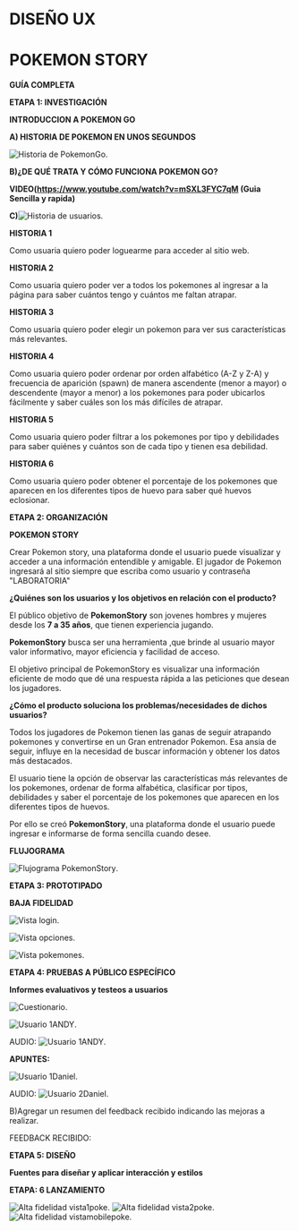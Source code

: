 # DISEÑO UX

# POKEMON STORY

**GUÍA COMPLETA**

**ETAPA 1: INVESTIGACIÓN**

**INTRODUCCION A POKEMON GO**

**A) HISTORIA DE POKEMON EN UNOS SEGUNDOS**

![Historia de PokemonGo](https://github.com/almendrasouza/LIM010-data-lovers/blob/master/src/img/historiapokemon.png).

**B)¿DE QUÉ TRATA Y CÓMO FUNCIONA POKEMON GO?**

**VIDEO(https://www.youtube.com/watch?v=mSXL3FYC7qM  (Guia Sencilla y rapida)**



**C)**![Historia de usuarios](https://github.com/almendrasouza/LIM010-data-lovers/blob/master/src/img/historiadeusua.png).


**HISTORIA 1**

Como usuaria quiero poder loguearme para acceder al sitio web.

**HISTORIA 2**

Como usuaria quiero poder ver a todos los pokemones al ingresar a la página para saber cuántos tengo y cuántos me faltan atrapar.

**HISTORIA 3**

Como usuaria quiero poder elegir un pokemon para ver sus características más relevantes.

**HISTORIA 4**

Como usuaria quiero poder ordenar por orden alfabético (A-Z y Z-A) y frecuencia de aparición (spawn) de manera ascendente (menor a mayor) o descendente (mayor a menor) a los pokemones para poder ubicarlos fácilmente y saber cuáles son los más difíciles de atrapar.

**HISTORIA 5**

Como usuaria quiero poder filtrar a los pokemones por tipo y debilidades para saber quiénes y cuántos son de cada tipo y tienen esa debilidad.

**HISTORIA 6**

Como usuaria quiero poder obtener el porcentaje de los pokemones que aparecen en los diferentes tipos de huevo para saber qué huevos eclosionar.


**ETAPA 2: ORGANIZACIÓN**

**POKEMON STORY**

Crear Pokemon story, una plataforma donde el usuario puede visualizar y acceder a una información entendible y amigable. El jugador de Pokemon ingresará al sitio siempre que escriba como usuario y contraseña "LABORATORIA"

**¿Quiénes son los usuarios y los objetivos en relación con el producto?**

El público objetivo de **PokemonStory** son jovenes hombres y mujeres desde los **7 a 35 años**, que tienen experiencia jugando.

**PokemonStory** busca ser una herramienta ,que brinde al usuario mayor valor informativo, mayor eficiencia y facilidad de acceso. 

El objetivo principal de PokemonStory es visualizar una información eficiente de modo que dé una respuesta rápida a las peticiones que desean los jugadores.

**¿Cómo el producto soluciona los problemas/necesidades de dichos usuarios?**

Todos los jugadores de Pokemon tienen las ganas de seguir atrapando pokemones y convertirse en un Gran entrenador Pokemon. Esa ansia de seguir, influye en la necesidad de buscar información y obtener los datos más destacados.

El usuario tiene la opción de observar las características más relevantes de los pokemones, ordenar de forma alfabética, clasificar por tipos, debilidades y saber el porcentaje de los pokemones que aparecen en los diferentes tipos de huevos.

Por ello se creó **PokemonStory**, una plataforma donde el usuario puede ingresar e informarse de forma sencilla cuando desee.
 

**FLUJOGRAMA**

![Flujograma PokemonStory](https://github.com/almendrasouza/LIM010-data-lovers/blob/master/src/img/diagramapokemon.png).


**ETAPA 3: PROTOTIPADO**

**BAJA FIDELIDAD**

![Vista login](https://github.com/almendrasouza/LIM010-data-lovers/blob/master/src/img/vistalogin.jpg).

![Vista opciones](https://github.com/almendrasouza/LIM010-data-lovers/blob/master/src/img/vistaopciones.jpg).

![Vista pokemones](https://github.com/almendrasouza/LIM010-data-lovers/blob/master/src/img/vistapokemones.jpg).

**ETAPA 4: PRUEBAS A PÚBLICO ESPECÍFICO**

**Informes evaluativos y testeos a usuarios**

![Cuestionario](https://github.com/almendrasouza/LIM010-data-lovers/blob/master/src/img/cuestionario.png).


![Usuario 1ANDY](https://github.com/almendrasouza/LIM010-data-lovers/blob/master/src/img/andy%20escobar%20(1).png).


AUDIO: ![Usuario 1ANDY](https://github.com/almendrasouza/LIM010-data-lovers/blob/master/src/img/andyaudiopoke.amr).

**APUNTES:**









![Usuario 1Daniel](https://github.com/almendrasouza/LIM010-data-lovers/blob/master/src/img/danielperez.png).



AUDIO: ![Usuario 2Daniel](https://github.com/almendrasouza/LIM010-data-lovers/blob/master/src/img/danielaudiopoke.amr).


B)Agregar un resumen del feedback recibido indicando las mejoras a realizar.

FEEDBACK RECIBIDO:

**ETAPA 5: DISEÑO**

**Fuentes para diseñar  y aplicar interacción y estilos**






**ETAPA: 6 LANZAMIENTO**

![Alta fidelidad vista1poke](https://github.com/almendrasouza/LIM010-data-lovers/blob/master/src/img/vista1poke.jpg).
![Alta fidelidad vista2poke](https://github.com/almendrasouza/LIM010-data-lovers/blob/master/src/img/vista2poke.png).
![Alta fidelidad vistamobilepoke](https://github.com/almendrasouza/LIM010-data-lovers/blob/master/src/img/mobile.png).










